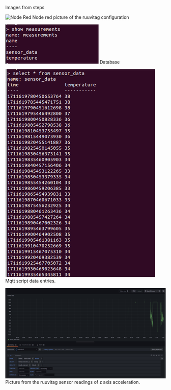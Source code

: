 Images from steps

![Node Red](lab10/Images/lab10_node_red.PNG)
Node red picture of the ruuvitag configuration

![show measurements](Images/show_measurements.PNG)
Database

![data entries](Images/select_all_from_measurements.PNG)
Mqtt script data entries.

![Graphana](Images/lab10_graphana.PNG)
Picture from the ruuvitag sensor readings of z axis acceleration.